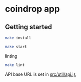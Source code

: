 # coindrop app

## Getting started

```bash
make install
```

```bash
make start
```

linting

```bash
make lint
```

API base URL is set in [src/util/api.js](src/util/api.js)
